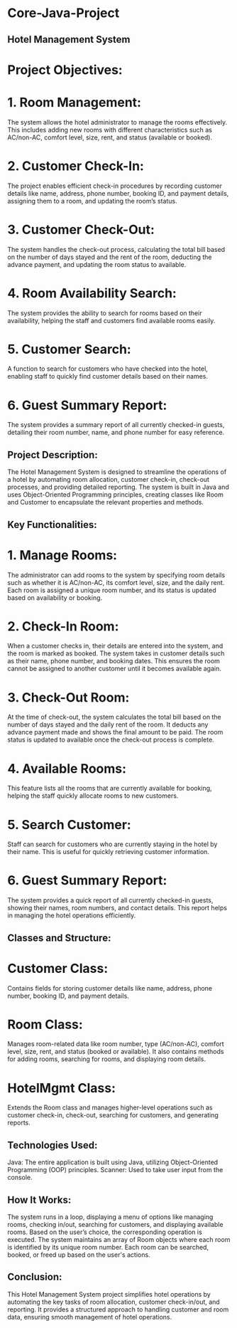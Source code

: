 # Core-Java-Project
## Hotel Management System
# Project Objectives:
# 1. Room Management:
The system allows the hotel administrator to manage the rooms effectively. This includes adding new rooms with different characteristics such as AC/non-AC, comfort level, size, rent, and status (available or booked).

# 2. Customer Check-In:
The project enables efficient check-in procedures by recording customer details like name, address, phone number, booking ID, and payment details, assigning them to a room, and updating the room’s status.

# 3. Customer Check-Out:
The system handles the check-out process, calculating the total bill based on the number of days stayed and the rent of the room, deducting the advance payment, and updating the room status to available.

# 4. Room Availability Search:
The system provides the ability to search for rooms based on their availability, helping the staff and customers find available rooms easily.

# 5. Customer Search:
A function to search for customers who have checked into the hotel, enabling staff to quickly find customer details based on their names.

# 6. Guest Summary Report:
The system provides a summary report of all currently checked-in guests, detailing their room number, name, and phone number for easy reference.

## Project Description:
The Hotel Management System is designed to streamline the operations of a hotel by automating room allocation, customer check-in, check-out processes, and providing detailed reporting. The system is built in Java and uses Object-Oriented Programming principles, creating classes like Room and Customer to encapsulate the relevant properties and methods.

## Key Functionalities:
# 1. Manage Rooms:
The administrator can add rooms to the system by specifying room details such as whether it is AC/non-AC, its comfort level, size, and the daily rent. Each room is assigned a unique room number, and its status is updated based on availability or booking.

# 2. Check-In Room:
When a customer checks in, their details are entered into the system, and the room is marked as booked. The system takes in customer details such as their name, phone number, and booking dates. This ensures the room cannot be assigned to another customer until it becomes available again.

# 3. Check-Out Room:
At the time of check-out, the system calculates the total bill based on the number of days stayed and the daily rent of the room. It deducts any advance payment made and shows the final amount to be paid. The room status is updated to available once the check-out process is complete.

# 4. Available Rooms:
This feature lists all the rooms that are currently available for booking, helping the staff quickly allocate rooms to new customers.

# 5. Search Customer:
Staff can search for customers who are currently staying in the hotel by their name. This is useful for quickly retrieving customer information.

# 6. Guest Summary Report:
The system provides a quick report of all currently checked-in guests, showing their names, room numbers, and contact details. This report helps in managing the hotel operations efficiently.

## Classes and Structure:
# Customer Class:
Contains fields for storing customer details like name, address, phone number, booking ID, and payment details.

# Room Class:
Manages room-related data like room number, type (AC/non-AC), comfort level, size, rent, and status (booked or available). It also contains methods for adding rooms, searching for rooms, and displaying room details.

# HotelMgmt Class:
Extends the Room class and manages higher-level operations such as customer check-in, check-out, searching for customers, and generating reports.

## Technologies Used:
Java: The entire application is built using Java, utilizing Object-Oriented Programming (OOP) principles.
Scanner: Used to take user input from the console.
## How It Works:
The system runs in a loop, displaying a menu of options like managing rooms, checking in/out, searching for customers, and displaying available rooms.
Based on the user’s choice, the corresponding operation is executed.
The system maintains an array of Room objects where each room is identified by its unique room number.
Each room can be searched, booked, or freed up based on the user's actions.
## Conclusion:
This Hotel Management System project simplifies hotel operations by automating the key tasks of room allocation, customer check-in/out, and reporting. It provides a structured approach to handling customer and room data, ensuring smooth management of hotel operations.








